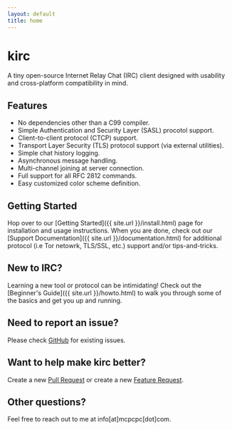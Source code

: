 ```yaml
---
layout: default
title: home
---
```


# kirc

A tiny open-source Internet Relay Chat (IRC) client designed with usability and cross-platform compatibility in mind. 

## Features

*   No dependencies other than a C99 compiler.
*   Simple Authentication and Security Layer (SASL) procotol support.
*   Client-to-client protocol (CTCP) support.
*   Transport Layer Security (TLS) protocol support (via external utilities).
*   Simple chat history logging.
*   Asynchronous message handling.
*   Multi-channel joining at server connection.
*   Full support for all RFC 2812 commands.
*   Easy customized color scheme definition.

## Getting Started

Hop over to our [Getting Started]({{ site.url }}/install.html) page for installation and usage instructions.  When you are done, check out our [Support Documentation]({{ site.url }}/documentation.html) for additional protocol (i.e Tor netowrk, TLS/SSL, etc.) support and/or tips-and-tricks.

## New to IRC?

Learning a new tool or protocol can be intimidating! Check out the [Beginner's Guide]({{ site.url }}/howto.html) to walk you through some of the basics and get you up and running.

## Need to report an issue?

Please check  [GitHub](https://github.com/mcpcpc/kirc/issues) for existing issues. 

## Want to help make kirc better?

Create a new [Pull Request](https://github.com/mcpcpc/kirc/pulls) or create a new [Feature Request](https://github.com/mcpcpc/kirc/issues/new?assignees=&labels=&template=feature_request.md&title=).

## Other questions?

Feel free to reach out to me at info[at]mcpcpc[dot]com.
